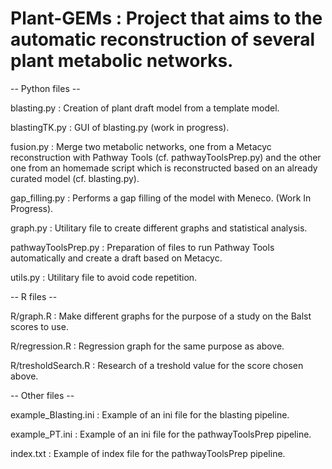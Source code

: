 # Plant-GEMs : Project that aims to the automatic reconstruction of several plant metabolic networks.

-- Python files --

blasting.py : Creation of plant draft model from a template model.

blastingTK.py : GUI of blasting.py (work in progress).

fusion.py : Merge two metabolic networks, one from a Metacyc reconstruction with Pathway Tools (cf. pathwayToolsPrep.py) and the other one from an homemade script which is reconstructed based on an already curated model (cf. blasting.py).

gap_filling.py : Performs a gap filling of the model with Meneco. (Work In Progress).

graph.py : Utilitary file to create different graphs and statistical analysis.

pathwayToolsPrep.py : Preparation of files to run Pathway Tools automatically and create a draft based on Metacyc.

utils.py : Utilitary file to avoid code repetition.

-- R files --

R/graph.R : Make different graphs for the purpose of a study on the Balst scores to use.

R/regression.R : Regression graph for the same purpose as above.

R/tresholdSearch.R : Research of a treshold value for the score chosen above.

-- Other files --

example_Blasting.ini : Example of an ini file for the blasting pipeline.

example_PT.ini : Example of an ini file for the pathwayToolsPrep pipeline.

index.txt : Example of index file for the pathwayToolsPrep pipeline.
